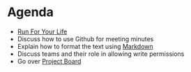# Agenda
  * [Run For Your Life](https://raceroster.com/events/2019/23791/run-for-your-life-5k)
  * Discuss how to use Github for meeting minutes
  * Explain how to format the text using [Markdown](https://github.com/adam-p/markdown-here/wiki/Markdown-Cheatsheet)
  * Discuss teams and their role in allowing write permissions
  * Go over [Project Board](https://github.com/orgs/GAMA-Dev/projects/1)
 

